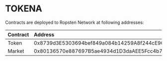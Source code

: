 # TOKENA

Contracts are deployed to Ropsten Network at following addresses:

| Contract | Address                                    |
| :------- | :----------------------------------------- |
| Token    | 0x8739d3E5303694bef849a084b14259A8f244cE90 |
| Market   | 0x80136570e887697B5ae4934d1D3daAEE5Fcc4b7B |
